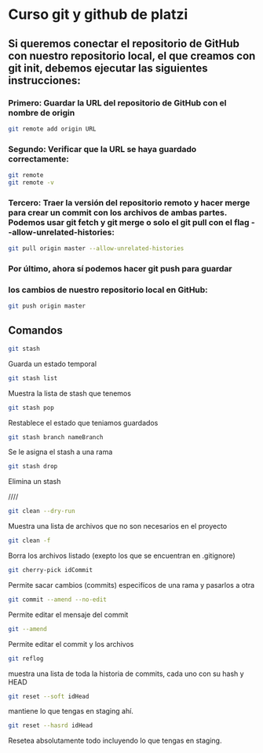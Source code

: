 # Curso git y github de platzi

## Si queremos conectar el repositorio de GitHub con nuestro repositorio local, el que creamos con git init, debemos ejecutar las siguientes instrucciones:
 
### Primero: Guardar la URL del repositorio de GitHub con el nombre de origin
```bash
git remote add origin URL
```
### Segundo: Verificar que la URL se haya guardado correctamente:
```bash
git remote
git remote -v
```

### Tercero: Traer la versión del repositorio remoto y hacer merge para crear un commit con los archivos de ambas partes. Podemos usar git fetch y git merge o solo el git pull con el flag --allow-unrelated-histories:
```bash
git pull origin master --allow-unrelated-histories
```
### Por último, ahora sí podemos hacer git push para guardar
### los cambios de nuestro repositorio local en GitHub:
```bash
git push origin master
```
## Comandos
```bash
git stash
```
Guarda un estado temporal

```bash
git stash list
```
Muestra la lista de stash que tenemos

```bash
git stash pop
```
Restablece el estado que teniamos guardados

```bash
git stash branch nameBranch 
```
Se le asigna el stash a una rama

```bash
git stash drop
```
Elimina un stash

////

```bash
git clean --dry-run
```
Muestra una lista de archivos que no son necesarios en el proyecto

```bash
git clean -f
```
Borra los archivos listado (exepto los que se encuentran en .gitignore)

```bash
git cherry-pick idCommit
```
Permite sacar cambios (commits) especifícos de una rama y pasarlos a otra

```bash
git commit --amend --no-edit
```
Permite editar el mensaje del commit

```bash
git --amend
```
Permite editar el commit y los archivos

```bash
git reflog
```
muestra una lista de toda la historia de commits, cada uno con su hash y HEAD

```bash
git reset --soft idHead 
```
mantiene lo que tengas en staging ahí.

```bash
git reset --hasrd idHead 
```
Resetea absolutamente todo incluyendo lo que tengas en staging.